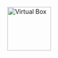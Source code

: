 <br>
<a href="https://www.virtualbox.org/">
    <img align="center" alt="Virtual Box" height="100" width="100" src="https://www.vectorlogo.zone/logos/virtualbox/virtualbox-icon.svg" />
  </a>
 
